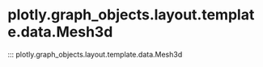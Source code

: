 # plotly.graph_objects.layout.template.data.Mesh3d

::: plotly.graph_objects.layout.template.data.Mesh3d
